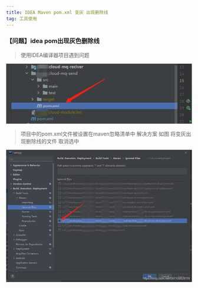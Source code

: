 ```yaml
---
title: IDEA Maven pom.xml 变灰 出现删除线
tag: 工具使用
---
```

### 【问题】idea pom出现灰色删除线
>使用IDEA编译器项目遇到问题

![图片](images/21744aeabe3b515bd77e5b5d530dda15.png)

> 项目中的pom.xml文件被设置在maven忽略清单中
解决方案  如图 将变灰出现删除线的文件 取消选中

![20201116143026768.png](images/e4726d7a64b27bd9f987222c1d3e6694.png)
